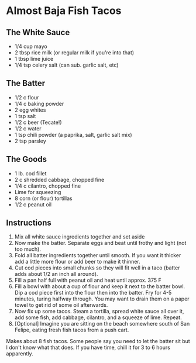 Almost Baja Fish Tacos
======================

The White Sauce
---------------
 * 1/4 cup mayo
 * 2 tbsp rice milk (or regular milk if you're into that)
 * 1 tbsp lime juice
 * 1/4 tsp celery salt (can sub. garlic salt, etc)

The Batter
----------
 * 1/2 c flour
 * 1/4 c baking powder
 * 2 egg whites
 * 1 tsp salt
 * 1/2 c beer (Tecate!)
 * 1/2 c water
 * 1 tsp chili powder (a paprika, salt, garlic salt mix)
 * 2 tsp parsley

The Goods
---------
 * 1 lb. cod fillet
 * 2 c shredded cabbage, chopped fine
 * 1/4 c cilantro, chopped fine
 * Lime for squeezing
 * 8 corn (or flour) tortillas
 * 1/2 c peanut oil

Instructions 
------------
 1. Mix all white sauce ingredients together and set aside
 2. Now make the batter.  Separate eggs and beat until frothy and light (not too much).
 3. Fold all batter ingredients together until smooth.  If you want it thicker add a little more flour or add beer to make it thinner.
 4. Cut cod pieces into small chunks so they will fit well in a taco (batter adds about 1/2 an inch all around).
 5. Fill a pan half full with peanut oil and heat until approx. 375 F
 6. Fill a bowl with about a cup of flour and keep it next to the batter bowl.  Dip a cod piece first into the flour then into the batter.  Fry for 4-5 minutes, turing halfway through.  You may want to drain them on a paper towel to get rid of some oil afterwards.
 7. Now fix up some tacos.  Steam a tortilla, spread white sauce all over it, add some fish, add cabbage, cilantro, and a squeeze of lime.  Repeat.
 8. [Optional] Imagine you are sitting on the beach somewhere south of San Felipe, eating fresh fish tacos from a push cart.
 
Makes about 8 fish tacos.  Some people say you need to let the batter sit but I don't know what that does.  If you have time, chill it for 3 to 6 hours apparently.